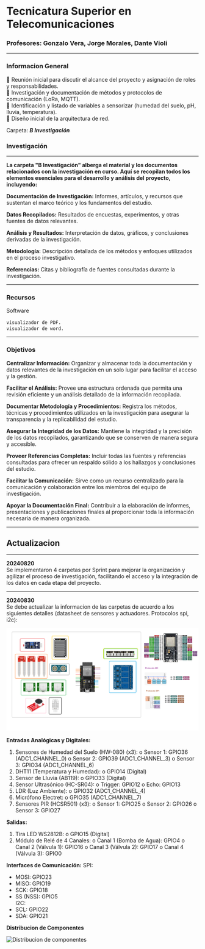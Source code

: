 # Tecnicatura Superior en Telecomunicaciones
### Profesores: Gonzalo Vera, Jorge Morales, Dante Violi  
***
### Informacion General
 Reunión inicial para discutir el alcance del proyecto y asignación de roles y responsabilidades.   
 Investigación y documentación de métodos y protocolos de comunicación (LoRa, MQTT).  
 Identificación y listado de variables a sensorizar (humedad del suelo, pH, lluvia, temperatura).  
 Diseño inicial de la arquitectura de red.  

Carpeta: ***B Investigación***
### Investigación
***
__La carpeta "B Investigación" alberga el material y los documentos relacionados con la investigación en curso. Aquí se recopilan todos los elementos esenciales para el desarrollo y análisis del proyecto, incluyendo:__  

__Documentación de Investigación:__ Informes, artículos, y recursos que sustentan el marco teórico y los fundamentos del estudio.  

__Datos Recopilados:__ Resultados de encuestas, experimentos, y otras fuentes de datos relevantes.  

__Análisis y Resultados:__ Interpretación de datos, gráficos, y conclusiones derivadas de la investigación.  

__Metodología:__ Descripción detallada de los métodos y enfoques utilizados en el proceso investigativo.  

__Referencias:__ Citas y bibliografía de fuentes consultadas durante la investigación.   
***

### Recursos
Software 
```
visualizador de PDF.
visualizador de word.
```
***
### Objetivos

__Centralizar Información:__ Organizar y almacenar toda la documentación y datos relevantes de la investigación en un solo lugar para facilitar el acceso y la gestión.  

__Facilitar el Análisis:__ Provee una estructura ordenada que permita una revisión eficiente y un análisis detallado de la información recopilada.  

__Documentar Metodología y Procedimientos:__ Registra los métodos, técnicas y procedimientos utilizados en la investigación para asegurar la transparencia y la replicabilidad del estudio.  

__Asegurar la Integridad de los Datos:__ Mantiene la integridad y la precisión de los datos recopilados, garantizando que se conserven de manera segura y accesible.  

__Proveer Referencias Completas:__ Incluir todas las fuentes y referencias consultadas para ofrecer un respaldo sólido a los hallazgos y conclusiones del estudio.  

__Facilitar la Comunicación:__ Sirve como un recurso centralizado para la comunicación y colaboración entre los miembros del equipo de investigación.  

__Apoyar la Documentación Final:__ Contribuir a la elaboración de informes, presentaciones y publicaciones finales al proporcionar toda la información necesaria de manera organizada.  
***
## Actualizacion
***
 
**20240820**  
Se implementaron 4 carpetas por Sprint para mejorar la organización y agilizar el proceso de investigación, facilitando el acceso y la integración de los datos en cada etapa del proyecto.  
***  
**20240830**  
Se debe actualizar la informacion de las carpetas de acuerdo a los siguientes detalles (datasheet de sensores y actuadores. Protocolos spi, i2c):  

![Conexiones](../../E%20recursos/Conexion%20fp_controlador_cultivo.png)

**Entradas Analógicas y Digitales:**  

1.	Sensores de Humedad del Suelo (HW-080) (x3):
o	Sensor 1: GPIO36 (ADC1_CHANNEL_0)
o	Sensor 2: GPIO39 (ADC1_CHANNEL_3)
o	Sensor 3: GPIO34 (ADC1_CHANNEL_6)
2.	DHT11 (Temperatura y Humedad):
o	GPIO14 (Digital)
3.	Sensor de Lluvia (AB119):
o	GPIO33 (Digital)
4.	Sensor Ultrasónico (HC-SR04):
o	Trigger: GPIO12
o	Echo: GPIO13
5.	LDR (Luz Ambiente):
o	GPIO32 (ADC1_CHANNEL_4)
6.	Micrófono Electret:
o	GPIO35 (ADC1_CHANNEL_7)
7.	Sensores PIR (HCSR501) (x3):
o	Sensor 1: GPIO25
o	Sensor 2: GPIO26
o	Sensor 3: GPIO27  

**Salidas:**
1.	Tira LED WS2812B:
o	GPIO15 (Digital)
2.	Módulo de Relé de 4 Canales:
o	Canal 1 (Bomba de Agua): GPIO4
o	Canal 2 (Válvula 1): GPIO16
o	Canal 3 (Válvula 2): GPIO17
o	Canal 4 (Válvula 3): GPIO0  

**Interfaces de Comunicación:**
SPI:  
-	MOSI: GPIO23
-	MISO: GPIO19
-	SCK: GPIO18
-	SS (NSS): GPIO5  
I2C:  
-	SCL: GPIO22
-	SDA: GPIO21  
  
**Distribucion de Componentes**  

![Distribucion de componentes](../../E%20recursos/E%20recursos/Instalacion%20Fisica%20de%20Sensores%20y%20Actuadores.png)